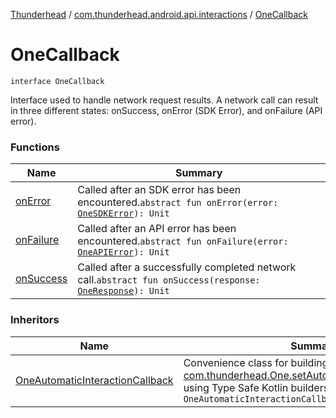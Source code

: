 [Thunderhead](../../index.md) / [com.thunderhead.android.api.interactions](../index.md) / [OneCallback](./index.md)

# OneCallback

`interface OneCallback`

Interface used to handle network request results. A network call can result in three
different states: onSuccess, onError (SDK Error), and onFailure (API error).

### Functions

| Name | Summary |
|---|---|
| [onError](on-error.md) | Called after an SDK error has been encountered.`abstract fun onError(error: `[`OneSDKError`](../../com.thunderhead.android.api.responsetypes/-one-s-d-k-error/index.md)`): Unit` |
| [onFailure](on-failure.md) | Called after an API error has been encountered.`abstract fun onFailure(error: `[`OneAPIError`](../../com.thunderhead.android.api.responsetypes/-one-a-p-i-error/index.md)`): Unit` |
| [onSuccess](on-success.md) | Called after a successfully completed network call.`abstract fun onSuccess(response: `[`OneResponse`](../../com.thunderhead.android.api.responsetypes/-one-response/index.md)`): Unit` |

### Inheritors

| Name | Summary |
|---|---|
| [OneAutomaticInteractionCallback](../-one-automatic-interaction-callback/index.md) | Convenience class for building a [OneCallback](./index.md) for [com.thunderhead.One.setAutomaticInteractionCallback](#) using Type Safe Kotlin builders.`class OneAutomaticInteractionCallback : `[`OneCallback`](./index.md) |
